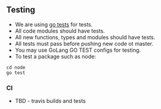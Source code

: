 ## Testing

- We are using [go tests](https://golang.org/pkg/testing/) for tests.
- All code modules should have tests.
- All new functions, types and modules should have tests.
- All tests must pass before pushing new code ot master.
- You may use GoLang GO TEST configs for testing.
- To test a package such as node:

```
cd node
go test
```

### CI
- TBD - travis builds and tests

